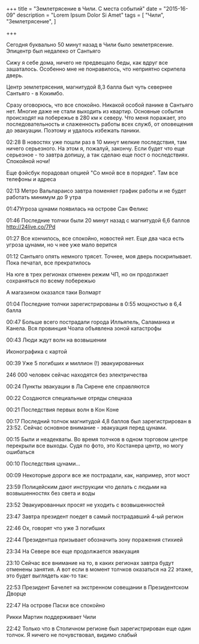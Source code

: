 +++
title = "Землетрясение в Чили. С места событий"
date = "2015-16-09"
description = "Lorem Ipsum Dolor Si Amet"
tags = [
    "Чили",
    "Землетрясение",
]

+++

Сегодня буквально 50 минут назад в Чили было землетрясение. Эпицентр был недалеко от Сантьяго

Сижу я себе дома, ничего не предвещало беды, как вдруг все зашаталось. Особенно мне не понравилось, что неприятно скрипела дверь.

Центр землетрясения, магнитудой 8,3 балла был чуть севернее Сантьяго - в Кокимбо.

Сразу оговорюсь, что все спокойно. Никакой особой панике в Сантьяго нет. Многие даже не стали выходить из квартир. Основные события происходят на побережье в 280 км к северу.
Что меня поражает, это последовательность и слаженность работы всех служб, от оповещения до эвакуации. Поэтому и удалось избежать паники.


02:28 В новостях уже пошли раз в 10 минут мелкие последствия, там ничего серьезного. На этом я, пожалуй, закончу. Если будет что еще серьезное - то завтра допишу, а так сделаю еще пост о последствиях.
Спокойной ночи!

Еще фэйсбук порадовал опцией "Со мной все в порядке". Там все телефоны и адреса

02:13 Метро Вальпараисо завтра поменяет график работы и не будет работать минимум до 9 утра

01:47Угроза цунами появилась на острове Сан Феликс

01:46 Последние толчки были 20 минут назад с магнитудой 6,6 баллов
http://24live.co/7Pd

01:27 Все кончилось, все спокойно, новостей нет. Еще два часа есть угроза цунами, но ч нее уже мало верится

01:12 Сантьяго опять немного трясет. Точнее, моя дверь поскрипывает. Пока печатал, все прекратилось

На юге в трех регионах отменен режим ЧП, но он продолжает сохраняться по всему побережью

А магазином оказался таки Волмарт

01:04 Последние толчки зарегистрированы в 0:55 мощностью в 6,4 балла

00:47 Больше всего пострадали города Илльяпель, Саламанка и Канела. Вся провинция Чоапа объявлена зоной катастрофы

00:43 Люди ждут волн на возвышении

Иконографика с картой

00:39 Уже 5 погибших и миллион (!) эвакуированных

246 000 человек сейчас находятся без электричества

00:24 Пункты эвакуации в Ла Сирене еле справляются

00:22 Создаются специальные отряды спецназа

00:21 Последствия первых волн в Кон Коне

00:17 Последний толчок магнитудой 4,8 баллов был зарегистрирован в 23:52. Сейчас основное внимание - эвакуация перед цунами.

00:15 Были и неадекваты. Во время толчков в одном торговом центре перекрыли все выходы. Судя по фото, это Костанера центр, но могу ошибаться

00:10 Последствия цунами...

00:09 Некоторые дороги все же пострадали, как, например, этот мост

23:59 Полицейским дают инструкции что делать с людьми на возвышенностях без света и воды

23:52 Эвакуированных просят не уходить с возвышенностей

23:47 Завтра президент поедет в самый пострадавший 4-ый регион

22:46 Ох, говорят что уже 3 погибших

22:44 Президентша призывает обозначить зону поражения стихией

23:34 На Севере все еще продолжается эвакуация

23:10 Сейчас все внимание на то, в каких регионах завтра будут отменены занятия.
А вот если в момент толчков оказаться на 22 этаже, это будет выглядеть как-то так:

22:53 Президент Бачелет на экстренном совещании в Президентском Дворце

22:47 На острове Пасхи все спокойно

Рикки Мартин поддерживает Чили

22:42 Только что в Столичном регионе был зарегистрирован еще один толчок. Я ничего не почувствовал, видимо слабый
